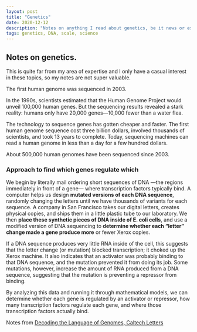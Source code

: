 ```yaml
---
layout: post
title: "Genetics"
date: 2020-12-12
description: "Notes on anything I read about genetics, be it news or essays. This is far from my area of expertise."
tags: genetics, DNA, scale, science
---
```


## Notes on genetics. 
This is quite far from my area of expertise and I only have a casual interest in these topics, so my notes are not super valuable.


The first human genome was sequenced in 2003. 

In the 1990s, scientists estimated that the Human Genome Project would unveil 100,000 human genes. But the sequencing results revealed a stark reality: humans only have 20,000 genes—10,000 fewer than a water flea.

The technology to sequence genes has gotten cheaper and faster. The first human genome sequence cost three billion dollars, involved thousands of scientists, and took 13 years to complete. Today, sequencing machines can read a human genome in less than a day for a few hundred dollars.

About 500,000 human genomes have been sequenced since 2003.

### Approach to find which genes regulate which

We begin by literally mail ordering short sequences of DNA —the regions immediately in front of a gene— where transcription factors typically bind. A computer helps us design **mutated versions of each DNA sequence**, randomly changing the letters until we have thousands of variants for each sequence. A company in San Francisco takes our digital letters, creates physical copies, and ships them in a little plastic tube to our laboratory. We then **place these synthetic pieces of DNA inside of E. coli cells**, and use a modified version of DNA sequencing to **determine whether each “letter” change made a gene produce more** or fewer Xerox copies.

If a DNA sequence produces very little RNA inside of the cell, this suggests that the letter change (or mutation) blocked transcription; it choked up the Xerox machine. It also indicates that an activator was probably binding to that DNA sequence, and the mutation prevented it from doing its job. Some mutations, however, increase the amount of RNA produced from a DNA sequence, suggesting that the mutation is preventing a repressor from binding.

By analyzing this data and running it through mathematical models, we can determine whether each gene is regulated by an activator or repressor, how many transcription factors regulate each gene, and where those transcription factors actually bind.

Notes from [Decoding the Language of Genomes, Caltech Letters](https://caltechletters.org/science/decoding-the-language-of-genomes)
